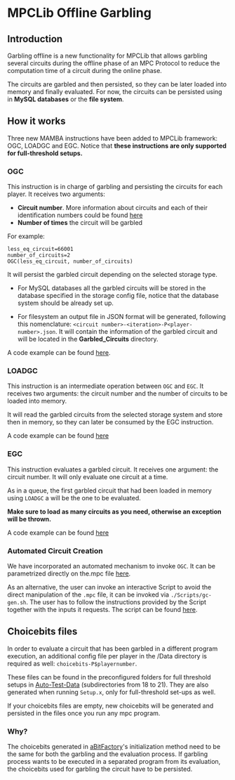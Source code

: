 # MPCLib Offline Garbling

## Introduction
Garbling offline is a new functionality for MPCLib that allows garbling several circuits during the offline phase
of an MPC Protocol to reduce the computation time of a circuit during the online phase. 

The circuits are garbled and then persisted, so they can be later loaded into memory and finally evaluated.
For now, the circuits can be persisted using in **MySQL databases** or the **file system**.

## How it works
Three new MAMBA instructions have been added to MPCLib framework: OGC, LOADGC and EGC. Notice that
**these instructions are only supported for full-threshold setups.**

### OGC
This instruction is in charge of garbling and persisting the circuits for each player. 
It receives two arguments: 
- **Circuit number**. More information about circuits and each of their identification numbers could be found [here](src/GC/Base_Circuits.cpp)
- **Number of times** the circuit will be garbled

For example:
```
less_eq_circuit=66001
number_of_circuits=2
OGC(less_eq_circuit, number_of_circuits)
```

It will persist the garbled circuit depending on the selected storage type. 

- For MySQL databases all the garbled circuits will be stored in the database specified in the storage config file, 
notice that the database system should be already set up. 

- For filesystem an output file in JSON format will be generated, following this 
nomenclature: `<circuit number>-<iteration>-P<player-number>.json`. It will contain the information of the garbled circuit and will be located in the **Garbled_Circuits** directory.

A code example can be found [here](../Programs/test_OGC_LOADGC_EGC/test_OGC_LOADGC_EGC.mpc). 


### LOADGC
This instruction is an intermediate operation between ```OGC``` and ```EGC```. It receives two arguments: the circuit number and the number of circuits to be loaded into memory.

It will read the garbled circuits from the selected storage system and store then in memory, so they can later be consumed by the EGC instruction.

A code example can be found [here](../Programs/test_EGC_float/test_OGC_LOADGC_EGC_float.mpc)

### EGC
This instruction evaluates a garbled circuit. It receives one argument: the circuit number. It will only evaluate one circuit at a time. 

As in a queue, the first garbled circuit that had been loaded in memory using ```LOADGC``` a will be the one to be evaluated.

**Make sure to load as many circuits as you need, otherwise an exception will be thrown.**

A code example can be found [here](../Programs/test_OGC_LOADGC_EGC_float/test_OGC_LOADGC_EGC_float.mpc)

### Automated Circuit Creation
We have incorporated an automated mechanism to invoke ```OGC```. It can be parametrized directly on the.mpc file [here](../Programs/test_gc_gen/test_gc_gen.mpc). 

As an alternative, the user can invoke an interactive Script to avoid the direct manipulation of the  ```.mpc``` file, it can be invoked via ```./Scripts/gc-gen.sh```. The user has to follow the instructions provided by the Script together with the inputs it requests. The script can be found [here](../Scripts/gc-gen.sh). 

## Choicebits files
In order to evaluate a circuit that has been garbled in a different program execution, an additional config file per player in the /Data directory is required as well: `choicebits-P$playernumber`.

These files can be found in the preconfigured folders for full threshold setups in [Auto-Test-Data](Auto-Test-Data) (subdirectories from 18 to 21).
They are also generated when running `Setup.x`, only for full-threshold set-ups as well.

If your choicebits files are empty, new choicebits will be generated and persisted in the files once you run any mpc program.

### Why?
The choicebits generated in [aBitFactory](src/OT/aBitFactory.cpp)'s initialization method need to be the same for both the garbling and the evaluation process.
If garbling process wants to be executed in a separated program from its evaluation, the choicebits used for garbling the circuit have to be persisted.